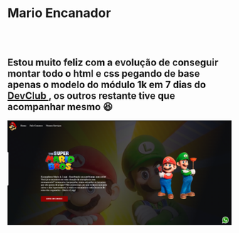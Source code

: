 <h1>Mario Encanador</h1>
<br>
<br>
<h2>Estou muito feliz com a evolução de conseguir montar todo o html e css pegando de base apenas o modelo do módulo 1k em 7 dias do <a href="https://rodolfomori.com.br/devclub"> DevClub </a>, os outros restante tive que acompanhar mesmo 😆 </h2>

<img src="https://raw.githubusercontent.com/Lucas951/Projeto-Mario-Encanador/refs/heads/main/assets/Encanadore%20M%26L.png" >
